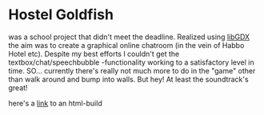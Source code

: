 # Hostel Goldfish
was a school project that didn't meet the deadline. Realized using [libGDX](https://libgdx.badlogicgames.com) the aim was to create a
graphical online chatroom (in the vein of Habbo Hotel etc).
Despite my best efforts I couldn't get the textbox/chat/speechbubble -functionality working to a satisfactory level in time.
SO... currently there's really not much more to do in the "game" other than walk around and bump into walls.
But hey! At least the soundtrack's great!

here's a [link](https://users.metropolia.fi/~jaakkoen/hostel) to an html-build

